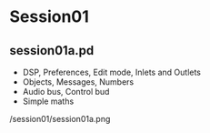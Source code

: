 # Session01

## session01a.pd 

* DSP, Preferences, Edit mode, Inlets and Outlets
* Objects, Messages, Numbers
* Audio bus, Control bud
* Simple maths

/session01/session01a.png
